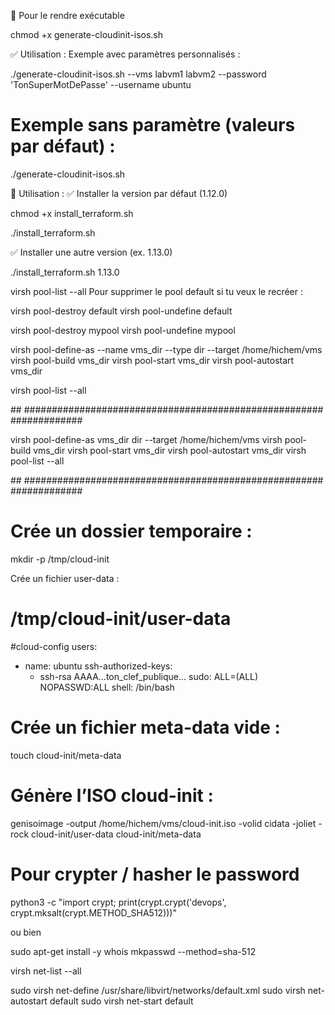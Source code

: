 
🧼 Pour le rendre exécutable

chmod +x generate-cloudinit-isos.sh




✅ Utilisation : Exemple avec paramètres personnalisés :


./generate-cloudinit-isos.sh --vms labvm1 labvm2 --password 'TonSuperMotDePasse' --username ubuntu


# Exemple sans paramètre (valeurs par défaut) :

./generate-cloudinit-isos.sh



🔧 Utilisation :
✅ Installer la version par défaut (1.12.0)

chmod +x install_terraform.sh

./install_terraform.sh


✅ Installer une autre version (ex. 1.13.0)

./install_terraform.sh 1.13.0











virsh pool-list --all
Pour supprimer le pool default si tu veux le recréer :

virsh pool-destroy default
virsh pool-undefine default

virsh pool-destroy mypool
virsh pool-undefine mypool




virsh pool-define-as --name vms_dir --type dir --target /home/hichem/vms
virsh pool-build vms_dir 
virsh pool-start vms_dir 
virsh pool-autostart vms_dir 

virsh pool-list --all


## ###################################################################

virsh pool-define-as vms_dir dir --target /home/hichem/vms
virsh pool-build vms_dir
virsh pool-start vms_dir
virsh pool-autostart vms_dir
virsh pool-list --all


## ###################################################################



# Crée un dossier temporaire :

mkdir -p /tmp/cloud-init

Crée un fichier user-data :


# /tmp/cloud-init/user-data
#cloud-config
users:
  - name: ubuntu
    ssh-authorized-keys:
      - ssh-rsa AAAA...ton_clef_publique...
    sudo: ALL=(ALL) NOPASSWD:ALL
    shell: /bin/bash

# Crée un fichier meta-data vide :

touch cloud-init/meta-data

# Génère l’ISO cloud-init :

genisoimage -output /home/hichem/vms/cloud-init.iso -volid cidata -joliet -rock cloud-init/user-data cloud-init/meta-data


# Pour crypter / hasher le password 
python3 -c "import crypt; print(crypt.crypt('devops', crypt.mksalt(crypt.METHOD_SHA512)))"

ou bien

sudo apt-get install -y whois
mkpasswd --method=sha-512







virsh net-list --all


sudo virsh net-define /usr/share/libvirt/networks/default.xml
sudo virsh net-autostart default
sudo virsh net-start default